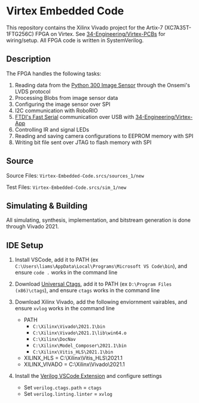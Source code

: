 # Virtex Embedded Code

This repository contains the Xilinx Vivado project for the Artix-7 (XC7A35T-1FTG256C) FPGA on Virtex. See [34-Engineering/Virtex-PCBs](https://github.com/34-Engineering/Virtex-PCBs) for wiring/setup. All FPGA code is written in SystemVerilog.

## Description

The FPGA handles the following tasks:

 1) Reading data from the [Python 300 Image Sensor](https://www.onsemi.com/pdf/datasheet/noip1sn1300a-d.pdf) through the Onsemi's LVDS protocol
 2) Processing Blobs from image sensor data
 3) Configuring the image sensor over SPI
 4) I2C communication with RoboRIO
 5) [FTDI's Fast Serial](https://ftdichip.com/wp-content/uploads/2020/08/AN_131_FT2232D_H_Fast-Opto-Isolated-Serial-Interface-mode.pdf) communication over USB with [34-Engineering/Virtex-App](https://github.com/34-Engineering/Virtex-App)
 6) Controlling IR and signal LEDs
 7) Reading and saving camera configurations to EEPROM memory with SPI
 8) Writing bit file sent over JTAG to flash memory with SPI 

## Source

Source Files: `Virtex-Embedded-Code.srcs/sources_1/new`

Test Files: `Virtex-Embedded-Code.srcs/sim_1/new`

## Simulating & Building

All simulating, synthesis, implementation, and bitstream generation is done through Vivado 2021.

## IDE Setup

 1) Install VSCode, add it to PATH (ex  `C:\Users\liams\AppData\Local\Programs\Microsoft VS Code\bin`), and ensure `code .` works in the command line

 2) Download [Universal Ctags](https://github.com/universal-ctags/ctags), add it to PATH (ex `D:\Program Files (x86)\ctags`), and ensure `ctags` works in the command line

 3) Download Xilinx Vivado, add the following enviornment vairables, and ensure `xvlog` works in the command line
    - PATH
      - `C:\Xilinx\Vivado\2021.1\bin`
      - `C:\Xilinx\Vivado\2021.1\lib\win64.o`
      - `C:\Xilinx\DocNav`
      - `C:\Xilinx\Model_Composer\2021.1\bin`
      - `C:\Xilinx\Vitis_HLS\2021.1\bin`
    - XILINX_HLS = C:\Xilinx\Vitis_HLS\2021.1
    - XILINX_VIVADO = C:\Xilinx\Vivado\2021.1

 4) Install the [Verilog VSCode Extension](https://marketplace.visualstudio.com/items?itemName=mshr-h.VerilogHDL) and configure settings
    - Set `verilog.ctags.path` = `ctags`
    - Set `verilog.linting.linter` = `xvlog`